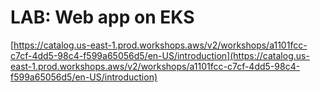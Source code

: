 # LAB: Web app on EKS

[https://catalog.us-east-1.prod.workshops.aws/v2/workshops/a1101fcc-c7cf-4dd5-98c4-f599a65056d5/en-US/introduction](https://catalog.us-east-1.prod.workshops.aws/v2/workshops/a1101fcc-c7cf-4dd5-98c4-f599a65056d5/en-US/introduction)
